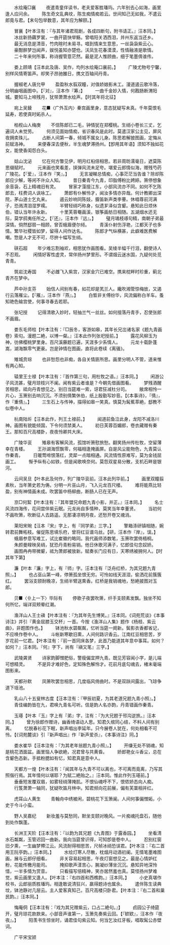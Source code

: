 <!-- { "loadSidebar": true } -->
　　水绘庵□襄 
　　夜遣青童伴读书，老夫爱客胜璠玙。六年别去心如海，画里逢人应问余。 
　　陈生奇文乱典坟，陈生痴情痴若云。世间知己无如我，不遣云郎竟与君。【末句包举数意，其年应为解颐。】 

　　冒襄【叶本注有：『与其年诸君观剧，各成四断句，附书请正。』汪本同。】 
　　冰丝新扬藕罗裳，一曲开筵快举觞。曾唱阳关洒西泪，并州东返当还乡。 
　　最无消息是清音，竹肉暄时未易寻。唱到情来生意思，一丝袅袅紫云心。 
　　豪酣醉梦岂闻声，娱悦虽知亦楚伧。沃凤生花春漠漠，性情融液是歌情。 
　　二十年来何所事，称诗握管意茫然。最是泥人惟顾曲，细于笔墨倩谁传。 

　　娄上顾靖【汪本此及唐、吴作，均列水绘庵口襄前。】 
　　广陵尤物号宁馨，别样风情寄笛声。却笑子昂驰雒日，携文百轴间丹青。 

　　握椒老人唐允甲 
　　盈盈秋水翦双瞳，对值娇娘影未工。漫道遏云歌冷落，分明幽咽画图中。【『对』，汪本作『筹』】 
　　一曲千金妙入情，何戡肠断渭阳城。要知马上啼残月，犹带萧萧水绘声。【时其年将北征】 

　　宛上吴錂 
　　花■〈广外互内〉秦宫画里身，意态犹疑写未真。千年莫恨毛延寿，若使真时妬杀人。 

　　柏枧山人梅庚 
　　不信陈郎已二毛，钟情犹在郑樱桃。生绡小卷长三丈，乞遍词人未觉劳。 
　　何须见面始情痴，省识春风是此时。莫遣汉家公主见，屏风夜拥卖珠儿。 
　　占断人间第一春，倾城不属女儿身。陈思若解披图画，定悔从前赋洛神。 
　　来便春深去便秋，半生魂梦滞扬州。【卽用其年语】须知不独如花女，能使香闺怨白头。 

　　姑山沈泌 
　　忆在何方瞥见伊，明月红桕倍相思。若非周昉濡毫日，遮莫陈思缀赋时。 
　　元来画也笑看差，挟弹风流未足夸。堪爱云郎情似海，赠残芍药广陵花。【『爱』，汪本作『笑』。】 
　　无言凝睇总情痴，心事茫茫当告谁？除却陈郎应少解，等闲不许众人知。 
　　昔日秦青今九青，印脂傅粉比娉婷。箫停想象余音袅，石上精魂旧有灵。 
　　冒家才藻擅江东，小部风流亦不同。如何不乞陈郎去，枉费词人讽咏工。 
　　萧郎有仆解怜才，闻汝多情亦异哉。何计教卿出深院，茅山道士乞丸来。 
　　遏云妙响同陈妓，擫笛新声类李謩。休唱尊前河满子，恐溅清泪湿罗襦。 
　　半臂轻绡巧称身，似遗芗泽似含颦。悬知此日烦休伯，错认当年许永新。 
　　十里芙蓉罨画溪，银筝画舫日相随。五湖烟水还无际，莫学鸱夷任所之。【『还』，汪本作『远』。】 
　　璧月璚枝琢句精，南朝子弟最深情。倘然郄扇一相顾，曾否蛾眉便尔倾。 
　　青溪仆射伤浮艳，江都天子也多情。繁华社稷皆如梦，留得人间作达名。 
　　陈郎才气纵横甚，此癖难医费解嘲。惣是人才无不可，尽拚十幅写生绡。 

　　硖石超 
　　年少难忘割袖欢，相思犹作画图看。吴绫半幅千行泪，翻使诗人不忍观。 
　　闲情好客性虚灵，常伴扬州梦里形。不谓烟云迷水国，九疑何处觅青青。 

　　筑岩沈寿国 
　　不必雌飞入紫宫，汉家金穴已难空。携来枕畔时珍重，蓟北青齐在梦中。 

　　芦中孙支芬 
　　始信人间别有春，如花却是芄兰人。纔吹湘管惊梅放，又遏行云落雁尘。【『雁』，汪本作『燕』。】 
　　白晳非关傅纷华，风流偏称白羊车。蚤知艳色输宫使，何事寻春去若耶。 

　　张圮授 
　　记得清歌入妙时，轻抽兰气一丝丝。如何擅落丹青手，忍使张郎不画眉。 

　　娄东毛师柱【叶本注有：『□辰冬，客游如皋，其年长兄岀诸名家《题九青画卷》索句。漫题二絶，以博一粲。』汪本此作列张圯授前。】 
　　露花风柳玉为神，彷佛樱桃梦里身。百尺溪藤题已遍，天涯多少系情人。 
　　元龙十载卧蓬嵩，湖海飘零气更豪。岂是钟情在图画，直将此卷续《离骚》。 

　　雉城贲琮 
　　也非愁怨也非痴，各自关情匪所思。画里分明人不管，道来惟有两心知。 

　　辕里王士禄【叶本注有：『首作第三句，用杜牧之语。』汪本同。】 
　　闲游公子风流甚，璧月琼枝兴不阑。闻有紫云者谁是？今朝先借画图看。 
　　梦残酒醒苦相思，祗向丹青想见之。别日当筵难一索，讶君狂减杜分司。 
　　敝席相怜一片心，玉箫别去响沉沉。不须别倩繁休伯，纸上殷勤写妙音。【《本事诗》，『倩』，作『重倩』。】 
　　三生石上与传神，描得如皋一笑真。慎莫为髯蕉萃絶，郄教不似卷中人。 

　　杭南陆圻【汪本此作，列王土禄前。】 
　　闻道前鱼泣此身，龙阳不减洛川神。画图有貌能倾国，下令何须禁美人。 
　　初日芙蓉百媚郎，卷衣藏赠有秦王。那知百尺高楼卧，夜夜怜卿共大床。 

　　广陵华衮 
　　雉皋有客解风流，孤馆听箫慰旅愁。翻笑扬州传杜牧，空留薄幸在青楼。 
　　王孙湖海惯飘零，何福相逢掩画屏。自是风尘能物色，九青莫认作秦青。 
　　日暖莺啼恨落红，灵犀一点暗相通。风流情性原难写，莫为金钱屈画工。 
　　惭予纵有心如铁，但是闻歌唤奈何。莫怨双星易分散，支机石畔是银河。 

　　云间吴旦【叶本此及何作，列广陵华衮前。汪本此列华前。】 
　　画里双瞳翦素秋，当年箫史若为俦。分明一片巫山月，飞入元龙百尺楼。 
　　难将能燕比轻盈，别有神情画未成。吹罢笛中杨柳曲，断肠人已在无声。 

　　京□何絜【叶本注有：『其年盟兄命题九青小影，并正。』汪本同。】 
　　名士风流四海传，花间尝伴紫云眠。元龙尚自多情种，莫笑当年幸董贤。 
　　当初何不画吹箫，吹断征人去路遥。无那凄凉明月夜，还愁开卷又魂消。 

　　莱阳宋琬【汪本『宋』字上，有『同学弟』三字。】 
　　擎箱涤研镇相随，婉转君前舞柘枝。催促陈思填乐府，曾将红豆谱乌丝。【研，汪本作『岸』，误。】 
　　蛾眉参意写难工，试比崔徽约略同。我代画师添数笔，玉箫吹罢倚梧桐。 
　　朱颜曼睩映吴绡，犹恐丹青粉易销。他日休歌河满子，忆郎佳句念奴娇。 
　　画图冉冉带微颦，祗为萧郎被放新。赋奏长门应有日，天寒绣被拥何人。【时其年下第】 

　　濂【叶本『濂』字上，有『师』字。汪本注有『泛舟红桥，为其兄题九青照』。】 
　　也占巫山第一峰，停箫孤坐恨无穷。可怜如线天涯泪，偷洒花前簇簇红。 
　　罢浴支颐耐晚凉，生绡半臂送熏香。红桥是我销魂地，愁絶披图对玉郎。 

　　贝■〈卝上一下〉毕际有 
　　停歌子夜罢吹箫，纤手支颐素发飘。独坐不知何所忆，端详双颊晕红潮。 

　　渔洋山人王士禛【叶本注有：『为其年先生博笑。』汪本同。《词苑荒谈》《本事诗注》并引『黄金屈膝玉交杯』一首。今按《渔洋山人集》题作《杨枝、紫云曲》，非题图作也。】 
　　钵池秋水碧粼粼，忆听当筵一阕新。鬓影衣香都省记，不应唤作卷中人。 
　　斗帐新寒歇旧熏，人间何路识香云。江南红豆相思苦，岁岁花前一忆君。【叶本注有：『前一首同床各梦，此首乃能道其年意中事耳。如何？如何？』汪本同。『何』字下，尚有『禛又笔』三字。】 

　　武陵龚贤 
　　诗家韵脚憎肥俗，警瘦偏宜押九青。既见芳容闻小字，是儿端可想精灵。 
　　不是异才难好色，定知殊色解怜才。花前月底勾魂去，楮末毫端图影来。 

　　天都孙默 
　　凤箫吹罢忽相思，几度临风倚曲时。不是双趺间露出，飞琼争道下瑶池。 

　　乳山八十五叟林古度【汪本注有：『甲辰初夏，为其老道兄题九青小照』。】 
　　青佳编韵皆在九，君唤九青名可听。信是韵人名亦韵，丹青错画作秦青。 

　　玉璂【叶本『玉』字上有『弟』字，注有：『为大兄题于邗沟逆旅。』汪本同。】 
　　曾为徐郎作赠诗，幽香绮语动人思。知君久绾同心结，不料人间有别离。 
　　忆脱春衫花下眠，新声唱出李延年。只今展卷人犹在，何处相看不可怜。【《词苑麓谈》引『新声唱出』作『新声爱杀』，《本事诗注》同。】 

　　娄水崔华【汪本注有：『为其老年翁题九青小照』。】 
　　开缣无处不销魂，知是桃花洒面盆。画里恼人争欲絶，况君曾与共黄昏。 
　　娇郎艳女斗香尘，总在含颦色态新。手抵粉腮如有忆，知君真是意中人。 

　　天都方一煌【叶本注有：『闻其年与九青不可以离也，不可离而竟离，乃写其照偕行焉。其年情何以堪耶？为赋二絶贻之。』汪本同。惟此作列玉璂前。】 
　　垂垂短发覆双眉，如雾轻绡薄掩肌。不恨仙魂呼不下，恨侬娇态向人痴。 
　　行笈萧萧一轴同，犹疑吹笛月林中。知君频向花前展，偏有芙蕖相并红。 

　　虎耳山人黄生 
　　青翰舟中绣被闲，碧桃花下玉箫阑。人间何事偏憎妬，小史于今斗小蛮。 

　　野人吴嘉纪 
　　新妆羞与莫愁同，默坐支颐对晚风。一片痴魂托盘石，随他到处作飘蓬。 

　　长洲王天阶【汪本注有：『以韵为其兄题《九青图》于露香园。】 
　　坐看清水石粼粼，玉管迟回一曲新。我向当筵曾识得，可知卽是卷中人。 
　　忍别红窗旧夕熏，一生幽梦殢江云。风流耐得相思苦，尺帧冰绡恐误君。【叶本注：『右二首用王阮亭韵。』汪本同。】 
　　水绘灯寒人尽散，枕烟月动酒初阑。无情笔墨难图画，展与云郎仔细看。 
　　非关容易起相思，午夜灯窗想见之。最是心情妒红粉，花能传檄月能司。 
　　掩抑歌声漾苦心，腕凝纱薄坐沉沉。悬知异地深怜惜，一半多情为赏音。 
　　只看描写倍精神，笑亦居然羞也真。莫怪扬州梦难觉，紫云画里又逢人。【叶本注：『右四首和西樵韵。』汪本同。】 
　　小史真堪作校书，云郎丽质胜璠玙。相逢敢说清狂兴，嬴得题诗也属余。 
　　遣伴陈生读典坟，钵池静对几层云。主人爱客真知己，百尺高楼只卧君。【叶本注：『右二首和巢民韵。』汪本同。】 

　　悔庵侗【汪本注有：『戏为其兄赠紫云，口占二絶句。』】 
　　卣园公子绮筵开，璧月琼花款款来。小部音声谁第一，玉箫先奏紫云回。【『欵欵』，汪本作『夜夜』。】 
　　阳羡书生惊坐时，诵君佳句紫云知。何当乞汝红牙板，唱取髯公赤壁词。 

　　广平宋宝颕 
